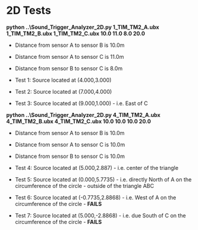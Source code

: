 # 2D Tests

**python ..\Sound_Trigger_Analyzer_2D.py 1_TIM_TM2_A.ubx 1_TIM_TM2_B.ubx 1_TIM_TM2_C.ubx 10.0 11.0 8.0 20.0**

- Distance from sensor A to sensor B is 10.0m
- Distance from sensor A to sensor C is 11.0m
- Distance from sensor B to sensor C is 8.0m

- Test 1: Source located at (4.000,3.000)
- Test 2: Source located at (7.000,4.000)
- Test 3: Source located at (9.000,1.000) - i.e. East of C

**python ..\Sound_Trigger_Analyzer_2D.py 4_TIM_TM2_A.ubx 4_TIM_TM2_B.ubx 4_TIM_TM2_C.ubx 10.0 10.0 10.0 20.0**

- Distance from sensor A to sensor B is 10.0m
- Distance from sensor A to sensor C is 10.0m
- Distance from sensor B to sensor C is 10.0m

- Test 4: Source located at (5.000,2.887) - i.e. center of the triangle
- Test 5: Source located at (0.000,5.7735) - i.e. directly North of A on the circumference of the circle - outside of the triangle ABC
- Test 6: Source located at (-0.7735,2.8868) - i.e. West of A on the circumference of the circle - **FAILS**
- Test 7: Source located at (5.000,-2.8868) - i.e. due South of C on the circumference of the circle - **FAILS**
